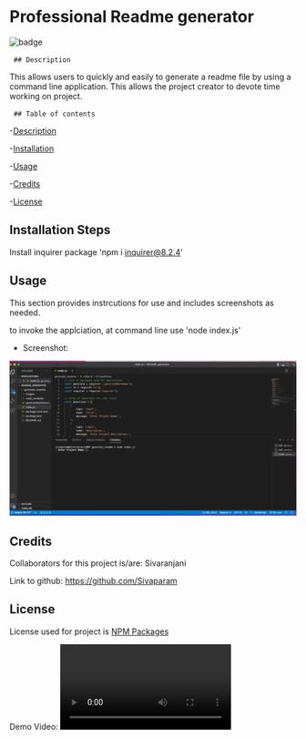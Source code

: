 # Professional Readme generator 

  ![badge](https://img.shields.io/badge/license-NPM-brightgreen) 

     ## Description 

   This allows users to quickly and easily to generate a readme file by using a command line application. This allows the project creator to devote time working on project. 

     ## Table of contents 

  -[Description](#description) 

  -[Installation](#installation) 

  -[Usage](#usage) 

  -[Credits](#credits) 

  -[License](#license) 

  ## Installation Steps 

  Install inquirer package 'npm i inquirer@8.2.4'
   ## Usage 

   This section provides instrcutions for use and includes screenshots as needed. 

   to invoke the applciation, at command line use 'node index.js' 

   * Screenshot: 

   ![alt text](./images/image1.png)
   ## Credits 

  Collaborators for this project is/are: Sivaranjani 

  Link to github: https://github.com/Sivaparam 

   ## License 

   License used for project is [NPM Packages](https://choosealicense.com/licenses/mit/)

   Demo Video:
   ![alt text](./Demo/Demo_Readme.webm)

